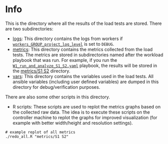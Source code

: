 # Info

This is the directory where all the results of the load tests are stored. There are two subdirectories:
- [logs](logs): This directory contains the logs from workers if [`workers_GROUP_project_log_level`](../group_vars/workers.yaml)
  is set to `DEBUG`.
- [metrics](metrics): This directory contains the metrics collected from the load tests. The metrics are stored in
  subdirectories named after the workload playbook that was run. For example, if you run the 
  [`W1_run_and_analyze_S1_S2.yaml`](../W1_run_and_analyze_S1_S2.yaml) playbook, the results will be stored in the
  [metrics/S1 S2](metrics/S1%20S2) directory.
- [vars](vars): This directory contains the variables used in the load tests. All ansible variables (including
  user defined variables) are dumped in this directory for debug/verification purposes.

There are also some other scripts in this directory.
- R scripts: These scripts are used to replot the metrics graphs based on the collected raw data. The idea is to
  execute these scripts on the controller machine to replot the graphs for improved visualization (for example 
  with better width/height and resolution settings).
```
# example replot of all metrics
./redo_all.R "metrics/S1 S2"
```

